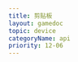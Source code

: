 ```yaml
---
title: 剪贴板
layout: gamedoc
topic: device
categoryName: api
priority: 12-06
---
```


<!-- md game/api/device/_clipboardContext/setClipboardData.md -->
<!-- md game/api/device/_clipboardContext/getClipboardData.md -->
